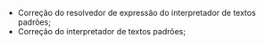 ﻿- Correção do resolvedor de expressão do interpretador de textos padrões;
- Correção do interpretador de textos padrões;